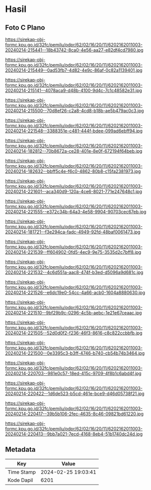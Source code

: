 # Hasil

## Foto C Plano

https://sirekap-obj-formc.kpu.go.id/32fc/pemilu/pdpr/62/02/16/20/11/6202162011003-20240214-215441--18b43742-8ca0-4e56-aa27-e82df4cd7980.jpg

https://sirekap-obj-formc.kpu.go.id/32fc/pemilu/pdpr/62/02/16/20/11/6202162011003-20240214-215449--0ad53fb7-4d82-4e9c-86af-0c82a1139401.jpg

https://sirekap-obj-formc.kpu.go.id/32fc/pemilu/pdpr/62/02/16/20/11/6202162011003-20240214-215141--4078aca9-d48b-4100-9d4c-7c1c48582e31.jpg

https://sirekap-obj-formc.kpu.go.id/32fc/pemilu/pdpr/62/02/16/20/11/6202162011003-20240214-215500--70d8ef26-c2a8-4cd8-b18b-ae5b479ac0c3.jpg

https://sirekap-obj-formc.kpu.go.id/32fc/pemilu/pdpr/62/02/16/20/11/6202162011003-20240214-221548--3388351e-c481-444f-bdee-099ad6ebff94.jpg

https://sirekap-obj-formc.kpu.go.id/32fc/pemilu/pdpr/62/02/16/20/11/6202162011003-20240214-182812--70b8672a-ce28-401e-8e0f-672194f64beb.jpg

https://sirekap-obj-formc.kpu.go.id/32fc/pemilu/pdpr/62/02/16/20/11/6202162011003-20240214-182632--bbff5c4e-f6c0-4862-80b8-c15fa2381973.jpg

https://sirekap-obj-formc.kpu.go.id/32fc/pemilu/pdpr/62/02/16/20/11/6202162011003-20240214-221601--aca340d9-120a-4ce6-8021-771e247648c1.jpg

https://sirekap-obj-formc.kpu.go.id/32fc/pemilu/pdpr/62/02/16/20/11/6202162011003-20240214-221555--e372c34b-64a3-4e58-9904-90703cec67eb.jpg

https://sirekap-obj-formc.kpu.go.id/32fc/pemilu/pdpr/62/02/16/20/11/6202162011003-20240214-181721--f3e294ca-fadc-4949-92fd-48baf0061473.jpg

https://sirekap-obj-formc.kpu.go.id/32fc/pemilu/pdpr/62/02/16/20/11/6202162011003-20240214-221539--ff604902-0fd5-4ec9-9e75-3535d2c7bff8.jpg

https://sirekap-obj-formc.kpu.go.id/32fc/pemilu/pdpr/62/02/16/20/11/6202162011003-20240214-221532--4c6d551a-aac8-474f-b3ed-d5096a9d681c.jpg

https://sirekap-obj-formc.kpu.go.id/32fc/pemilu/pdpr/62/02/16/20/11/6202162011003-20240214-221526--e6dc19e0-54cc-4a66-acb0-1604a8880630.jpg

https://sirekap-obj-formc.kpu.go.id/32fc/pemilu/pdpr/62/02/16/20/11/6202162011003-20240214-221510--9bf29b9c-0296-4c5b-aebc-1e21e67ceaac.jpg

https://sirekap-obj-formc.kpu.go.id/32fc/pemilu/pdpr/62/02/16/20/11/6202162011003-20240214-221505--52d0d0f2-f236-46f3-8616-c8c822ccbbfb.jpg

https://sirekap-obj-formc.kpu.go.id/32fc/pemilu/pdpr/62/02/16/20/11/6202162011003-20240214-221500--0e3395c3-b3ff-4746-b740-cb54b74b3464.jpg

https://sirekap-obj-formc.kpu.go.id/32fc/pemilu/pdpr/62/02/16/20/11/6202162011003-20240214-220703--981e0c57-18ed-415c-9709-4f8b1c6abd4f.jpg

https://sirekap-obj-formc.kpu.go.id/32fc/pemilu/pdpr/62/02/16/20/11/6202162011003-20240214-220422--1d6de523-b5cd-461e-bce9-d46d05738f21.jpg

https://sirekap-obj-formc.kpu.go.id/32fc/pemilu/pdpr/62/02/16/20/11/6202162011003-20240214-220417--39b5b106-2fec-4635-8c46-09821bd61220.jpg

https://sirekap-obj-formc.kpu.go.id/32fc/pemilu/pdpr/62/02/16/20/11/6202162011003-20240214-220413--9bb7a021-7ecd-4168-8eb4-51b1740dc24d.jpg


## Metadata

| Key        | Value               |
| ---------- | ------------------- |
| Time Stamp | 2024-02-25 19:03:41 |
| Kode Dapil | 6201                |



